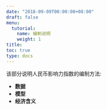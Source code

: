 ```yaml
---
date: "2018-09-09T00:00:00+08:00"
draft: false
menu:
  tutorial:
    name: 编制说明
    weight: 1
title: 
toc: true
type: docs
---
```


该部分说明人民币影响力指数的编制方法:

* **数据**
* **模型**
* **经济含义**

